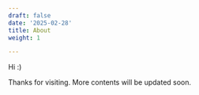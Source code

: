 ```yaml
---
draft: false
date: '2025-02-28'
title: About
weight: 1

---
```


Hi :) 

Thanks for visiting. More contents will be updated soon.
